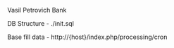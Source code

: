 Vasil Petrovich Bank

DB Structure - ./init.sql

Base fill data - http://{host}/index.php/processing/cron
